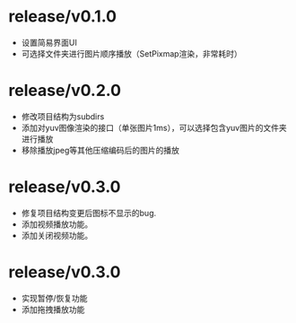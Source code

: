 # release/v0.1.0
-   设置简易界面UI
-   可选择文件夹进行图片顺序播放（SetPixmap渲染，非常耗时）

# release/v0.2.0
-   修改项目结构为subdirs
-   添加对yuv图像渲染的接口（单张图片1ms），可以选择包含yuv图片的文件夹进行播放
-   移除播放jpeg等其他压缩编码后的图片的播放

# release/v0.3.0
-   修复项目结构变更后图标不显示的bug.
-   添加视频播放功能。
-   添加关闭视频功能。

# release/v0.3.0
-   实现暂停/恢复功能
-   添加拖拽播放功能
